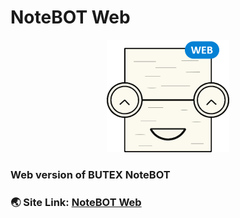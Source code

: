 # NoteBOT Web

<p align="center"><img src="./public/imgs/notebot_web.png">

### Web version of BUTEX NoteBOT

### 🌏 Site Link: [NoteBOT Web](https://notebot.netlify.app/#/)
